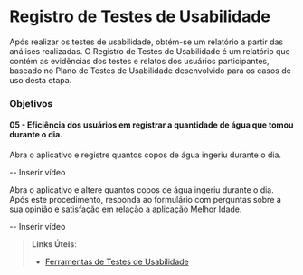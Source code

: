 # Registro de Testes de Usabilidade

Após realizar os testes de usabilidade, obtém-se um relatório a partir das análises realizadas. O Registro de Testes de Usabilidade é um relatório que contém as evidências dos testes e relatos dos usuários participantes, baseado no Plano de Testes de Usabilidade desenvolvido para os casos de uso desta etapa.

<h3>Objetivos</h3>

<h4> 05 - Eficiência dos usuários em registrar a quantidade de água que tomou durante o dia.</h4>

Abra o aplicativo e registre quantos copos de água ingeriu durante o dia.
  
 -- Inserir vídeo 
 
Abra o aplicativo e altere quantos copos de água ingeriu durante o dia. Após este procedimento, responda ao formulário com perguntas sobre a sua opinião e satisfação em relação a aplicação Melhor Idade.

 
-- Inserir vídeo  
  
  
  
> **Links Úteis**:
> - [Ferramentas de Testes de Usabilidade](https://www.usability.gov/how-to-and-tools/resources/templates.html)
